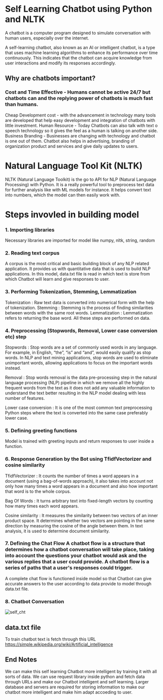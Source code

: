  
# Self Learning Chatbot using Python and NLTK
A chatbot is a computer program designed to simulate conversation with human users, especially over the internet.

A self-learning chatbot, also known as an AI or intelligent chatbot, is a type that uses machine learning algorithms to enhance its performance over time continuously. This indicates that the chatbot can acquire knowledge from user interactions and modify its responses accordingly.

## Why are chatbots important?

### Cost and Time Effective - Humans cannot be active 24/7 but chatbots can and the replying power of chatbots is much fast than humans.
Cheap Development cost - with the advancement in technology many tools are developed that help easy development and integration of chatbots with little investment.
Human Resource - Today Chatbots can also talk with text o speech technology so it gives the feel as a human is talking on another side.
Business Branding - Businesses are changing with technology and chatbot is one out of them. Chatbot also helps in advertising, branding of organization product and services and give daily updates to users.

# Natural Language Tool Kit (NLTK)
NLTK (Natural Language Toolkit) is the go to API for NLP (Natural Language Processing) with Python. It is a really powerful tool to preprocess text data for further analysis like with ML models for instance. It helps convert text into numbers, which the model can then easily work with.
# Steps invovled in building model
### 1. Importing libraries
Necessary libraries are imported for model like numpy, nltk, string, random

### 2. Reading text corpus
A corpus is the most critical and basic building block of any NLP related application. It provides us with quantitative data that is used to build NLP applications.
In this model, data.txt file is read in which text is store from which Chatbot will learn and give responses to user.

### 3. Performing Tokenization, Stemming, Lemmatization

Tokenization : Raw text data is converted into numerical form with the help of tokenization.
Stemming : Stemming is the process of finding similarities between words with the same root words.
Lemmatization : Lemmatization refers to returning the base word.
All these steps are performed on data.

### 4. Preprocessing (Stopwords, Removal, Lower case conversion etc) step

Stopwords : Stop words are a set of commonly used words in any language. For example, in English, “the”, “is” and “and”, would easily qualify as stop words. In NLP and text mining applications, stop words are used to eliminate unimportant words, allowing applications to focus on the important words instead.

Removal : Stop words removal is the data pre-processing step in the natural language processing (NLP) pipeline in which we remove all the highly frequent words from the text as it does not add any valuable information to understand the text better resulting in the NLP model dealing with less number of features.

Lower case conversion : It is one of the most common text preprocessing Python steps where the text is converted into the same case preferably lower case.

### 5. Defining greeting functions

Model is trained with greeting inputs and return responses to user inside a function.

### 6. Response Generation by the Bot using TfidfVectorizer and cosine similarity

TfidfVectorizer : It counts the number of times a word appears in a document (using a bag-of-words approach), it also takes into account not only how many times a word appears in a document and also how important that word is to the whole corpus.

Bag Of Words : It turns arbitrary text into fixed-length vectors by counting how many times each word appears.

Cosine similarity : It measures the similarity between two vectors of an inner product space. It determines whether two vectors are pointing in the same direction by measuring the cosine of the angle between them. In text analysis, it is used to determine document similarity.

### 7. Defining the Chat Flow A chatbot flow is a structure that determines how a chatbot conversation will take place, taking into account the questions your chatbot would ask and the various replies that a user could provide. A chatbot flow is a series of paths that a user's responses could trigger.

A complete chat flow is functioned inside model so that Chatbot can give accurate answers to the user according to data provide to model through data.txt file.

### 8. Chatbot Conversation

![self_cht](https://github.com/Ayush62022/Self_Learning_Chatbot/assets/140695614/1cfa48b7-361f-436a-9b93-7a86ef913403)

## data.txt file
To train chatbot text is fetch through this URL
https://simple.wikipedia.org/wiki/Artificial_intelligence

## End Notes
We can make this self learning Chatbot more intelligent by training it with all sorts of data.
We can use request library inside python and fetch data through URLs and make our Chatbot intelligent and self learning.
Larger database and servers are required for storing information to make our chatbot more intelligent and make him adapt accoeding to user.
